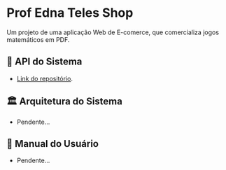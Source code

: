 # Prof Edna Teles Shop
Um projeto de uma aplicação Web de E-comerce, que comercializa jogos matemáticos em PDF.

## 🚀 API do Sistema
- [Link do repositório](http://github.com/WesleyTelesBenette/prof-edna-teles-shop-api).

## 🏛️ Arquitetura do Sistema
- Pendente...

## 📖 Manual do Usuário
- Pendente...

